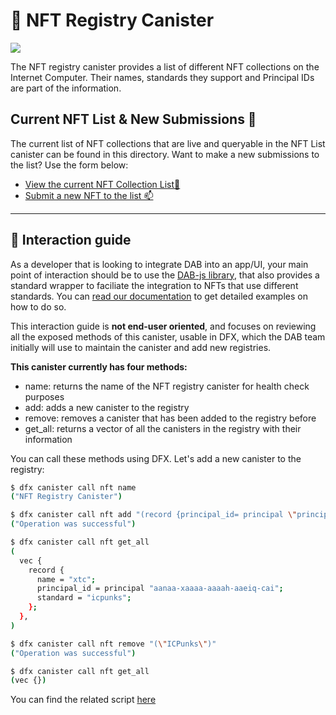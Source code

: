 # 🎨 NFT Registry Canister

![](https://storageapi.fleek.co/nicopoggi-team-bucket/dab-gh-nft.png)

The NFT registry canister provides a list of different NFT collections on the Internet Computer. Their names, standards they support and Principal IDs are part of the information.

## Current NFT List & New Submissions 📜

The current list of NFT collections that are live and queryable in the NFT List canister can be found in this directory. Want to make a new submissions to the list? Use the form below:

- [View the current NFT Collection List📜](registries\nft\Cargo.toml)
- [Submit a new NFT to the list 📫](https://dab-ooo.typeform.com/nft-list)

---

## 🧰 Interaction guide

As a developer that is looking to integrate DAB into an app/UI, your main point of interaction should be to use the [DAB-js library](https://github.com/psychedelic/dab-js), that also provides a standard wrapper to faciliate the integration to NFTs that use different standards. You can [read our documentation](https://docs.dab.ooo) to get detailed examples on how to do so.

This interaction guide is **not end-user oriented**, and focuses on reviewing all the exposed methods of this canister, usable in DFX, which the DAB team initially will use to maintain the canister and add new registries.

**This canister currently has four methods:**

- name: returns the name of the NFT registry canister for health check purposes
- add: adds a new canister to the registry
- remove: removes a canister that has been added to the registry before
- get_all: returns a vector of all the canisters in the registry with their information

You can call these methods using DFX. Let's add a new canister to the registry:

```sh
$ dfx canister call nft name
("NFT Registry Canister")

$ dfx canister call nft add "(record {principal_id= principal \"principalAddress\"; name= \"ICPunks\"; standard= \"icpunks\"})"
("Operation was successful")

$ dfx canister call nft get_all
(
  vec {
    record {
      name = "xtc";
      principal_id = principal "aanaa-xaaaa-aaaah-aaeiq-cai";
      standard = "icpunks";
    };
  },
)

$ dfx canister call nft remove "(\"ICPunks\")"
("Operation was successful")

$ dfx canister call nft get_all
(vec {})
```

You can find the related script [here](https://github.com/Psychedelic/dab/blob/main/scripts/nft-tests.sh)